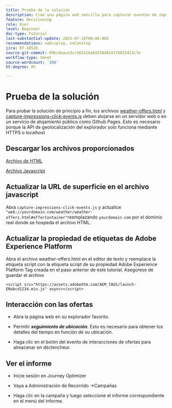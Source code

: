 ```yaml
---
title: Prueba de la solución
description: Cree una página web sencilla para capturar eventos de impresión y clics en las ofertas.
feature: Decisioning
role: User
level: Beginner
doc-type: Tutorial
last-substantial-update: 2025-07-18T00:00:00Z
recommendations: noDisplay, noCatalog
jira: KT-18526
source-git-commit: 69bc8aace3cc502a18e691584824176833413c7e
workflow-type: tm+mt
source-wordcount: '200'
ht-degree: 0%

---
```


# Prueba de la solución

Para probar la solución de principio a fin, los archivos [weather-offers.html](assets/weather-offers.html) y [capture-impressions-click-events.js](assets/capture-impressions-click-events.js) deben alojarse en un servidor web o en un servicio de alojamiento público como Github Pages. Esto es necesario porque la API de geolocalización del explorador solo funciona mediante HTTPS o localhost

## Descargar los archivos proporcionados

[Archivo de HTML](assets/weather-offers.html)

[Archivo Javascript](assets/capture-impressions-click-events.js)

## Actualizar la URL de superficie en el archivo javascript

Abra `capture-impressions-click-events.js` y actualice ` "web://yourdomain.com/weather/weather-offers.html#offerContainer"`reemplazando `yourdomain.com` por el dominio real donde se hospeda el archivo HTML.


## Actualizar la propiedad de etiquetas de Adobe Experience Platform

Abra el archivo weather-offers.html en el editor de texto y reemplace la etiqueta script con la etiqueta script de su propiedad Adobe Experience Platform Tag creada en el paso anterior de este tutorial. Asegúrese de guardar el archivo

```
<script src="https://assets.adobedtm.com/AEM_TAGS/launch-ENabcd1234.min.js" async></script>
```

## Interacción con las ofertas

- Abra la página web en su explorador favorito.

- Permitir _**seguimiento de ubicación**_. Esto es necesario para obtener los detalles del tiempo en función de su ubicación.

- Haga clic en el botón del evento de interacciones de ofertas para almacenar en déclencheur.

## Ver el informe

- Inicie sesión en Journey Optimizer

- Vaya a Administración de Recorrido ->Campañas

- Haga clic en la campaña y luego seleccione el informe correspondiente en el menú del informe.

